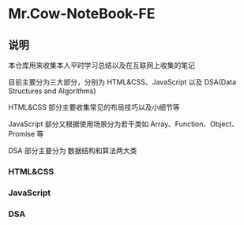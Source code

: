 # Mr.Cow-NoteBook-FE

## 说明

本仓库用来收集本人平时学习总结以及在互联网上收集的笔记<br>

目前主要分为三大部分，分别为 HTML&CSS、JavaScript 以及 DSA(Data Structures and Algorithms)<br>

HTML&CSS 部分主要收集常见的布局技巧以及小细节等<br>

JavaScript 部分又根据使用场景分为若干类如 Array、Function、Object、Promise 等<br>

DSA 部分主要分为 数据结构和算法两大类<br>

### HTML&CSS

### JavaScript

### DSA
